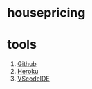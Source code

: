 # housepricing

# tools 
1. [Github](Github.com)
2. [Heroku](Heroku.com)
3. [VScodeIDE](code.visualstudio.com)